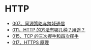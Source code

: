# HTTP

- [007、同源策略与跨域通信](./questions/007.md)
- [011、HTTP 的方法有哪几种？用途？](./questions/011.md)
- [015、TCP 的三次握手和四次挥手](./questions/015.md)
- [017、HTTPS 原理](./questions/017.md)
